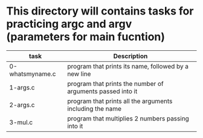# This directory will contains tasks for practicing argc and argv (parameters for main fucntion)

| task			|	Description					         |
| --------------------- | -------------------------------------------------------------- |
| 0-whatsmyname.c       | program that prints its name, followed by a new line 		 |
| 1-args.c		| program that prints the number of arguments passed into it     |
| 2-args.c              | program that prints all the arguments including the name       |
| 3-mul.c		| program that multiplies 2 numbers passing into it		 |
